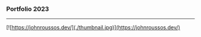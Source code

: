 ### Portfolio 2023
<hr/>

[![https://johnroussos.dev/](./thumbnail.jpg)](https://johnroussos.dev/) 

